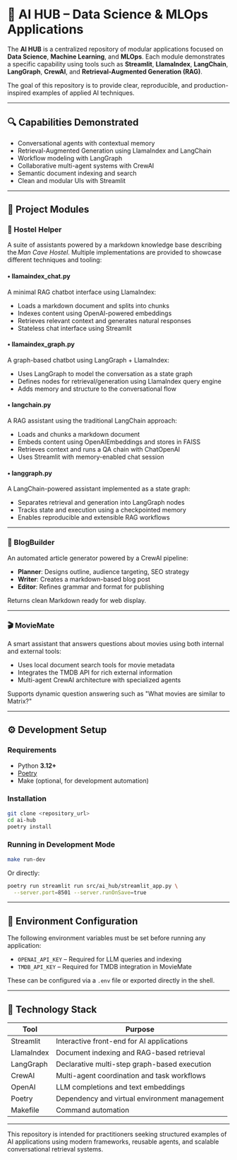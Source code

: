 # 🚀 AI HUB – Data Science & MLOps Applications

The **AI HUB** is a centralized repository of modular applications focused on **Data Science**, **Machine Learning**, and **MLOps**. Each module demonstrates a specific capability using tools such as **Streamlit**, **LlamaIndex**, **LangChain**, **LangGraph**, **CrewAI**, and **Retrieval-Augmented Generation (RAG)**.

The goal of this repository is to provide clear, reproducible, and production-inspired examples of applied AI techniques.

---

## 🔍 Capabilities Demonstrated

- Conversational agents with contextual memory
- Retrieval-Augmented Generation using LlamaIndex and LangChain
- Workflow modeling with LangGraph
- Collaborative multi-agent systems with CrewAI
- Semantic document indexing and search
- Clean and modular UIs with Streamlit

---

## 📂 Project Modules

### 🤖 Hostel Helper
A suite of assistants powered by a markdown knowledge base describing the *Man Cave Hostel*. Multiple implementations are provided to showcase different techniques and tooling:

#### • llamaindex_chat.py
A minimal RAG chatbot interface using LlamaIndex:
- Loads a markdown document and splits into chunks
- Indexes content using OpenAI-powered embeddings
- Retrieves relevant context and generates natural responses
- Stateless chat interface using Streamlit

#### • llamaindex_graph.py
A graph-based chatbot using LangGraph + LlamaIndex:
- Uses LangGraph to model the conversation as a state graph
- Defines nodes for retrieval/generation using LlamaIndex query engine
- Adds memory and structure to the conversational flow

#### • langchain.py
A RAG assistant using the traditional LangChain approach:
- Loads and chunks a markdown document
- Embeds content using OpenAIEmbeddings and stores in FAISS
- Retrieves context and runs a QA chain with ChatOpenAI
- Uses Streamlit with memory-enabled chat session

#### • langgraph.py
A LangChain-powered assistant implemented as a state graph:
- Separates retrieval and generation into LangGraph nodes
- Tracks state and execution using a checkpointed memory
- Enables reproducible and extensible RAG workflows

---

### 📝 BlogBuilder
An automated article generator powered by a CrewAI pipeline:

- **Planner**: Designs outline, audience targeting, SEO strategy
- **Writer**: Creates a markdown-based blog post
- **Editor**: Refines grammar and format for publishing

Returns clean Markdown ready for web display.

---

### 🎬 MovieMate
A smart assistant that answers questions about movies using both internal and external tools:

- Uses local document search tools for movie metadata
- Integrates the TMDB API for rich external information
- Multi-agent CrewAI architecture with specialized agents

Supports dynamic question answering such as "What movies are similar to Matrix?"

---

## ⚙️ Development Setup

### Requirements
- Python **3.12+**
- [Poetry](https://python-poetry.org/docs/#installation)
- Make (optional, for development automation)

### Installation

```bash
git clone <repository_url>
cd ai-hub
poetry install
```

### Running in Development Mode

```bash
make run-dev
```

Or directly:

```bash
poetry run streamlit run src/ai_hub/streamlit_app.py \
  --server.port=8501 --server.runOnSave=true
```

---

## 🔐 Environment Configuration

The following environment variables must be set before running any application:

- `OPENAI_API_KEY` – Required for LLM queries and indexing
- `TMDB_API_KEY` – Required for TMDB integration in MovieMate

These can be configured via a `.env` file or exported directly in the shell.

---

## 🧰 Technology Stack

| Tool        | Purpose                                      |
|-------------|-----------------------------------------------|
| Streamlit   | Interactive front-end for AI applications     |
| LlamaIndex  | Document indexing and RAG-based retrieval     |
| LangGraph   | Declarative multi-step graph-based execution  |
| CrewAI      | Multi-agent coordination and task workflows   |
| OpenAI      | LLM completions and text embeddings            |
| Poetry      | Dependency and virtual environment management |
| Makefile    | Command automation                            |

---

This repository is intended for practitioners seeking structured examples of AI applications using modern frameworks, reusable agents, and scalable conversational retrieval systems.
